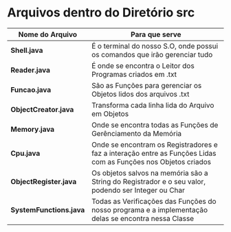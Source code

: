 # Arquivos dentro do Diretório src

Nome do Arquivo|Para que serve
|---|---|
**Shell.java**| É o terminal do nosso S.O, onde possui os comandos que irão gerenciar tudo
**Reader.java** | É onde se encontra o Leitor dos Programas criados em .txt
**Funcao.java** | São as Funções para gerenciar os Objetos lidos dos arquivos .txt
**ObjectCreator.java**| Transforma cada linha lida do Arquivo em Objetos
**Memory.java**| Onde se encontra todas as Funções de Gerênciamento da Memória
**Cpu.java**| Onde se encontram os Registradores e faz a interação entre as Funções Lidas com as Funções nos Objetos criados
**ObjectRegister.java**| Os objetos salvos na memória são a String do Registrador e o seu valor, podendo ser Integer ou Char
**SystemFunctions.java**| Todas as Verificações das Funções do nosso programa e a implementação delas se encontra nessa Classe   